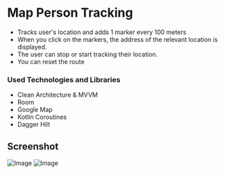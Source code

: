 # Map Person Tracking 

* Tracks user's location and adds 1 marker every 100 meters
* When you click on the markers, the address of the relevant location is displayed.
* The user can stop or start tracking their location.
* You can reset the route


### Used Technologies and Libraries
* Clean Architecture & MVVM
* Room
* Google Map
* Kotlin Coroutines
* Dagger Hilt



## Screenshot

![Image](https://github.com/user-attachments/assets/941ff00e-5942-462b-96fa-77e0cd08bbc6)
![Image](https://github.com/user-attachments/assets/c9a8dd47-59b8-4681-90cc-d389c32517ad)

